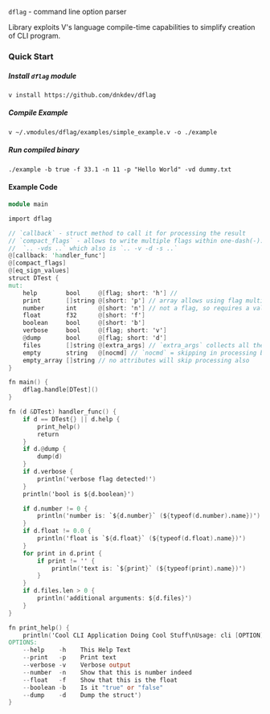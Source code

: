 `dflag` - command line option parser

Library exploits V's language compile-time capabilities to simplify creation of CLI program.

### Quick Start

##### Install `dflag` module
`
v install https://github.com/dnkdev/dflag
`
##### Compile Example
`
v ~/.vmodules/dflag/examples/simple_example.v -o ./example
`
##### Run compiled binary
`
./example -b true -f 33.1 -n 11 -p "Hello World" -vd dummy.txt
`

#### Example Code
```v
module main

import dflag

// `callback` - struct method to call it for processing the result
// `compact_flags` - allows to write multiple flags within one-dash(-):
// 	`.. -vds ..` which also is `.. -v -d -s ..`
@[callback: 'handler_func']
@[compact_flags]
@[eq_sign_values]
struct DTest {
mut:
	help        bool     @[flag; short: 'h'] //
	print       []string @[short: 'p'] // array allows using flag multiple times
	number      int      @[short: 'n'] // not a flag, so requires a value 
	float       f32      @[short: 'f']
	boolean     bool     @[short: 'b']
	verbose     bool     @[flag; short: 'v']
	@dump       bool     @[flag; short: 'd']
	files       []string @[extra_args] // `extra_args` collects all the rest arguments
	empty       string   @[nocmd] // `nocmd` = skipping in processing by `dflag` module (@[my_custom_attr;nocmd])
	empty_array []string // no attributes will skip processing also		
}

fn main() {
	dflag.handle[DTest]()
}

fn (d &DTest) handler_func() {
	if d == DTest{} || d.help {
		print_help()
		return
	}
	if d.@dump {
		dump(d)
	}
	if d.verbose {
		println('verbose flag detected!')
	}
	println('bool is ${d.boolean}')

	if d.number != 0 {
		println('number is: `${d.number}` (${typeof(d.number).name})')
	}
	if d.float != 0.0 {
		println('float is `${d.float}` (${typeof(d.float).name})')
	}
	for print in d.print {
		if print != '' {
			println('text is: `${print}` (${typeof(print).name})')
		}
	}
	if d.files.len > 0 {
		println('additional arguments: ${d.files}')
	}
}

fn print_help() {
	println('Cool CLI Application Doing Cool Stuff\nUsage: cli [OPTION] [VALUE] [...ARGS]\n
OPTIONS:
	--help    -h	This Help Text
	--print   -p	Print text
	--verbose -v	Verbose output
	--number  -n	Show that this is number indeed
	--float   -f	Show that this is the float
	--boolean -b 	Is it "true" or "false"
	--dump	  -d	Dump the struct')
}

```